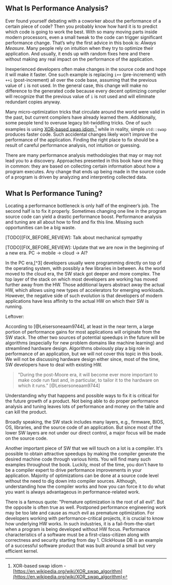 ## What Is Performance Analysis?

Ever found yourself debating with a coworker about the performance of a certain piece of code? Then you probably know how hard it is to predict which code is going to work the best. With so many moving parts inside modern processors, even a small tweak to the code can trigger significant performance change. That’s why the first advice in this book is: *Always Measure*. Many people rely on intuition when they try to optimize their application. And usually, it ends up with random fixes here and there without making any real impact on the performance of the application.

Inexperienced developers often make changes in the source code and hope it will make it faster. One such example is replacing `i++` (pre-increment) with `++i` (post-increment) all over the code base, assuming that the previous value of `i` is not used. In the general case, this change will make no difference to the generated code because every decent optimizing compiler will recognize that the previous value of `i` is not used and will eliminate redundant copies anyway. 

Many micro-optimization tricks that circulate around the world were valid in the past, but current compilers have already learned them. Additionally, some people tend to overuse legacy bit-twiddling tricks. One of such examples is using [XOR-based swap idiom](https://en.wikipedia.org/wiki/XOR_swap_algorithm),[^2] while in reality, simple `std::swap` produces faster code. Such accidental changes likely won’t improve the performance of the application. Finding the right place to fix should be a result of careful performance analysis, not intuition or guessing.

There are many performance analysis methodologies that may or may not lead you to a discovery. Approaches presented in this book have one thing in common: they are based on collecting certain information about how a program executes. Any change that ends up being made in the source code of a program is driven by analyzing and interpreting collected data.

## What Is Performance Tuning?

Locating a performance bottleneck is only half of the engineer’s job. The second half is to fix it properly. Sometimes changing one line in the program source code can yield a drastic performance boost. Performance analysis and tuning are all about how to find and fix this line. Missing such opportunities can be a big waste.

[TODO][FIX_BEFORE_REVIEW]: Talk about mechanical sympathy

[TODO][FIX_BEFORE_REVIEW]: Update that we are now in the beginning of a new era. PC -> mobile -> cloud -> AI?

In the PC era,[^3] developers usually were programming directly on top of the operating system, with possibly a few libraries in between. As the world moved to the cloud era, the SW stack got deeper and more complex. The top layer of the stack on which most developers are working has moved further away from the HW. Those additional layers abstract away the actual HW, which allows using new types of accelerators for emerging workloads. However, the negative side of such evolution is that developers of modern applications have less affinity to the actual HW on which their SW is running. 

Leftover:

According to [@Leisersoneaam9744], at least in the near term, a large portion of performance gains for most applications will originate from the SW stack. The other two sources of potential speedups in the future will be algorithms (especially for new problem domains like machine learning) and streamlined hardware design. Algorithms obviously play a big role in performance of an application, but we will not cover this topic in this book. We will not be discussing hardware design either since, most of the time, SW developers have to deal with existing HW.

> "During the post-Moore era, it will become ever more important to make code run fast and, in particular, to tailor it to the hardware on which it runs." [@Leisersoneaam9744]

Understanding why that happens and possible ways to fix it is critical for the future growth of a product. Not being able to do proper performance analysis and tuning leaves lots of performance and money on the table and can kill the product.

Broadly speaking, the SW stack includes many layers, e.g., firmware, BIOS, OS, libraries, and the source code of an application. But since most of the lower SW layers are not under our direct control, a major focus will be made on the source code. 

Another important piece of SW that we will touch on a lot is a compiler. It's possible to obtain attractive speedups by making the compiler generate the desired machine code through various hints. You will find many such examples throughout the book. Luckily, most of the time, you don't have to be a compiler expert to drive performance improvements in your application. Majority of optimizations can be done at a source code level without the need to dig down into compiler sources. Although, understanding how the compiler works and how you can force it to do what you want is always advantageous in performance-related work.

There is a famous quote: "Premature optimization is the root of all evil". But the opposite is often true as well. Postponed performance engineering work may be too late and cause as much evil as premature optimization. For developers working with performance-critical projects, it is crucial to know how underlying HW works. In such industries, it is a fail-from-the-start when a program is being developed without HW focus. Performance characteristics of a software must be a first-class-citizen along with correctness and security starting from day 1. ClickHouse DB is an example of a successful software product that was built around a small but very efficient kernel.

[^2]: XOR-based swap idiom - [https://en.wikipedia.org/wiki/XOR_swap_algorithm](https://en.wikipedia.org/wiki/XOR_swap_algorithm)
